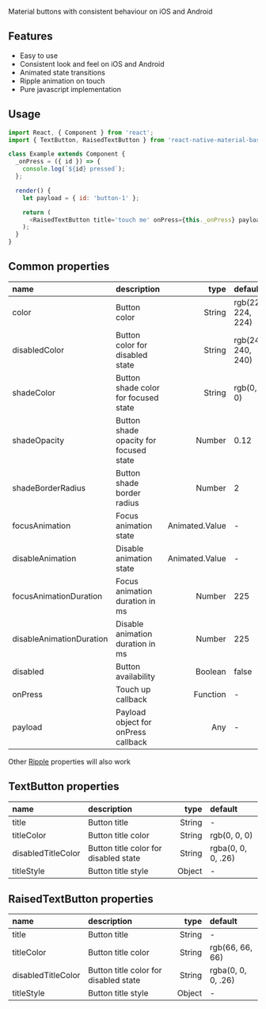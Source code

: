 [ripple]: ./ripple.md

Material buttons with consistent behaviour on iOS and Android

## Features

* Easy to use
* Consistent look and feel on iOS and Android
* Animated state transitions
* Ripple animation on touch
* Pure javascript implementation

## Usage

```javascript
import React, { Component } from 'react';
import { TextButton, RaisedTextButton } from 'react-native-material-basic';

class Example extends Component {
  _onPress = ({ id }) => {
    console.log(`${id} pressed`);
  };

  render() {
    let payload = { id: 'button-1' };

    return (
      <RaisedTextButton title='touch me' onPress={this._onPress} payload={payload} />
    );
  }
}
```

## Common properties

 name                     | description                            | type           | default
:------------------------ |:-------------------------------------- | --------------:|:------------------
 color                    | Button color                           |         String | rgb(224, 224, 224)
 disabledColor            | Button color for disabled state        |         String | rgb(240, 240, 240)
 shadeColor               | Button shade color for focused state   |         String | rgb(0, 0, 0)
 shadeOpacity             | Button shade opacity for focused state |         Number | 0.12
 shadeBorderRadius        | Button shade border radius             |         Number | 2
 focusAnimation           | Focus animation state                  | Animated.Value | -
 disableAnimation         | Disable animation state                | Animated.Value | -
 focusAnimationDuration   | Focus animation duration in ms         |         Number | 225
 disableAnimationDuration | Disable animation duration in ms       |         Number | 225
 disabled                 | Button availability                    |        Boolean | false
 onPress                  | Touch up callback                      |       Function | -
 payload                  | Payload object for onPress callback    |            Any | -

Other [Ripple][ripple] properties will also work

## TextButton properties

 name               | description                           | type     | default
:------------------ |:------------------------------------- | --------:|:------------------
 title              | Button title                          |   String | -
 titleColor         | Button title color                    |   String | rgb(0, 0, 0)
 disabledTitleColor | Button title color for disabled state |   String | rgba(0, 0, 0, .26)
 titleStyle         | Button title style                    |   Object | -

## RaisedTextButton properties

 name               | description                           | type     | default
:------------------ |:------------------------------------- | --------:|:------------------
 title              | Button title                          |   String | -
 titleColor         | Button title color                    |   String | rgb(66, 66, 66)
 disabledTitleColor | Button title color for disabled state |   String | rgba(0, 0, 0, .26)
 titleStyle         | Button title style                    |   Object | -

